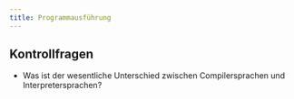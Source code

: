 ```yaml
---
title: Programmausführung
---
```


## Kontrollfragen
- Was ist der wesentliche Unterschied zwischen Compilersprachen und Interpretersprachen?
